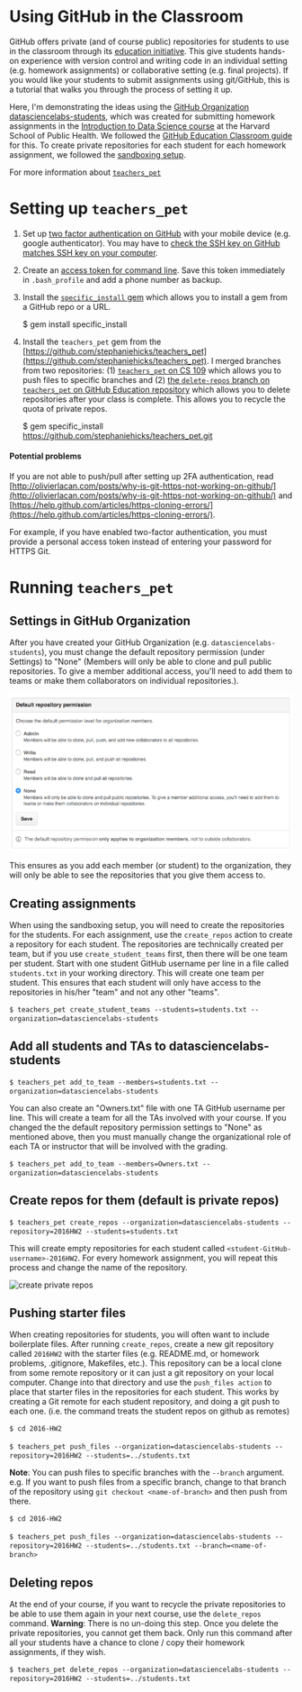 # Using GitHub in the Classroom

GitHub offers private (and of course public) repositories for students to use in the classroom through its [education initiative](https://education.github.com). This give students hands-on experience with version control and writing code in an individual setting (e.g. homework assignments) or collaborative setting (e.g. final projects). If you would like your students to submit assignments using git/GitHub, this is a tutorial that walks you through the process of setting it up.  

Here, I'm demonstrating the ideas using the [GitHub Organization datasciencelabs-students](https://github.com/datasciencelabs-students), 
which was created for submitting homework assignments in the [Introduction to Data Science course](http://datasciencelabs.github.io/) at the Harvard School of Public Health. We followed the [GitHub Education Classroom guide](https://education.github.com/guide) for this. To create private repositories for each student for each homework assignment, we followed the [sandboxing setup](https://education.github.com/guide/sandboxing). 

For more information about [`teachers_pet`](http://www.rubydoc.info/gems/teachers_pet)

# Setting up `teachers_pet`

1. Set up [two factor authentication on GitHub](https://help.github.com/articles/about-two-factor-authentication/) with your mobile device (e.g. google authenticator). You may have to [check the SSH key on GitHub matches SSH key on your computer](https://help.github.com/articles/generating-an-ssh-key/). 

2. Create an [access token for command line](https://help.github.com/articles/creating-an-access-token-for-command-line-use/). Save this token immediately in `.bash_profile` and add a phone number as backup. 

3. Install the [`specific_install` gem](https://github.com/rdp/specific_install) which allows you to install a gem from a GitHub repo or a URL. 

	$ gem install specific_install

4. Install the `teachers_pet` gem from the [https://github.com/stephaniehicks/teachers_pet](https://github.com/stephaniehicks/teachers_pet). I merged branches from two repositories: (1) [`teachers_pet` on CS 109](https://github.com/cs109/teachers_pet.git) which allows you to push files to specific branches and (2) [the `delete-repos` branch on `teachers_pet` on GitHub Education repository](https://github.com/education/teachers_pet.git) which allows you to delete repositories after your class is complete.  This allows you to recycle the quota of private repos. 

	$ gem specific_install https://github.com/stephaniehicks/teachers_pet.git

#### Potential problems

If you are not able to push/pull after setting up 2FA authentication, read [http://olivierlacan.com/posts/why-is-git-https-not-working-on-github/](http://olivierlacan.com/posts/why-is-git-https-not-working-on-github/) and 
[https://help.github.com/articles/https-cloning-errors/](https://help.github.com/articles/https-cloning-errors/). 

For example, if you have enabled two-factor authentication, you must provide a personal access token instead of entering your password for HTTPS Git.


# Running `teachers_pet`

## Settings in GitHub Organization

After you have created your GitHub Organization (e.g. `datasciencelabs-students`), you must change the default repository permission (under Settings) to "None" (Members will only be able to clone and pull public repositories. To give a member additional access, you'll need to add them to teams or make them collaborators on individual repositories.). 

![permission settings](figures/permissionSettings.png)

This ensures as you add each member (or student) to the organization, they will only be able to see the repositories that you give them access to. 

## Creating assignments

When using the sandboxing setup, you will need to create the repositories for the students. 
For each assignment, use the `create_repos` action to create a repository for each student. 
The repositories are technically created per team, but if you use `create_student_teams` first, then there will be one team per student. Start with one student GitHub username per line in a file called `students.txt` in your working directory. This will create one team per student. This ensures that each student will only have access to the repositories in his/her "team" and not any other "teams".  

	$ teachers_pet create_student_teams --students=students.txt --organization=datasciencelabs-students

## Add all students and TAs to datasciencelabs-students

	$ teachers_pet add_to_team --members=students.txt --organization=datasciencelabs-students

You can also create an "Owners.txt" file with one TA GitHub username per line. This will create a team for all the TAs involved with your course.  If you changed the the default repository permission settings to "None" as mentioned above, then you must manually change the organizational role of each TA or instructor that will be involved with the grading.  

	$ teachers_pet add_to_team --members=Owners.txt --organization=datasciencelabs-students

## Create repos for them (default is private repos)

	$ teachers_pet create_repos --organization=datasciencelabs-students --repository=2016HW2 --students=students.txt

This will create empty repositories for each student called `<student-GitHub-username>-2016HW2`.  For every homework assignment, you will repeat this process and change the name of the repository. 

![create private repos](https://raw.githubusercontent.com/datasciencelabs/2016/master/lectures/git-and-github/images/github.png)

## Pushing starter files

When creating repositories for students, you will often want to include boilerplate files. After running `create_repos`, create a new git repository called `2016HW2` with the starter files (e.g. README.md, or homework problems, .gitignore, Makefiles, etc.). This repository can be a local clone from some remote repository or it can just a git repository on your local computer. Change into that directory and use the `push_files action` to place that starter files in the repositories for each student. This works by creating a Git remote for each student repository, and doing a git push to each one. (i.e. the command treats the student repos on github as remotes) 

	$ cd 2016-HW2

	$ teachers_pet push_files --organization=datasciencelabs-students --repository=2016HW2 --students=../students.txt

**Note**: You can push files to specific branches with the `--branch` argument.  e.g. If you want to push files from a specific branch, change to that branch of the repository using `git checkout <name-of-branch>` and then push from there. 

	$ cd 2016-HW2

	$ teachers_pet push_files --organization=datasciencelabs-students --repository=2016HW2 --students=../students.txt --branch=<name-of-branch>

## Deleting repos

At the end of your course, if you want to recycle the private repositories to be able to use them again in your next course, use the `delete_repos` command. **Warning**:  There is no un-doing this step. Once you delete the private repositories, you cannot get them back.  Only run this command after all your students have a chance to clone / copy their homework assignments, if they wish.  

	$ teachers_pet delete_repos --organization=datasciencelabs-students --repository=2016HW2 --students=../students.txt

